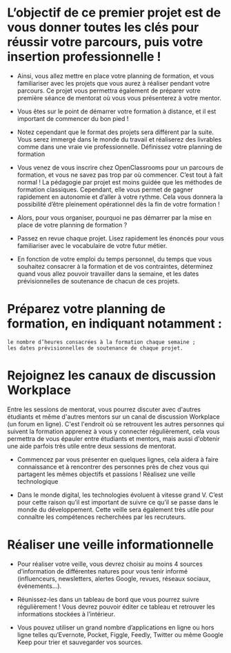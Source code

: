L’objectif de ce premier projet est de vous donner toutes les clés pour réussir votre parcours, puis votre insertion professionnelle ! 
=

* Ainsi, vous allez mettre en place votre planning de formation, et vous familiariser avec les projets que vous aurez à réaliser pendant votre parcours. Ce projet vous permettra également de préparer votre première séance de mentorat où vous vous présenterez à votre mentor. 

* Vous êtes sur le point de démarrer votre formation à distance, et il est important de commencer du bon pied !

* Notez cependant que le format des projets sera différent par la suite. Vous serez immergé dans le monde du travail et réaliserez des livrables comme dans une vraie vie professionnelle.
Définissez votre planning de formation

* Vous venez de vous inscrire chez OpenClassrooms pour un parcours de formation, et vous ne savez pas trop par où commencer. C’est tout à fait normal ! La pédagogie par projet est moins guidée que les méthodes de formation classiques. Cependant, elle vous permet de gagner rapidement en autonomie et d’aller à votre rythme. Cela vous donnera la possibilité d’être pleinement opérationnel dès la fin de votre formation !

* Alors, pour vous organiser, pourquoi ne pas démarrer par la mise en place de votre planning de formation ?

* Passez en revue chaque projet. Lisez rapidement les énoncés pour vous familiariser avec le vocabulaire de votre futur métier. 

* En fonction de votre emploi du temps personnel, du temps que vous souhaitez consacrer à la formation et de vos contraintes, déterminez quand vous allez pouvoir travailler dans la semaine, et les dates prévisionnelles de soutenance de chacun de ces projets. 

Préparez votre planning de formation, en indiquant notamment :
==
    le nombre d’heures consacrées à la formation chaque semaine ;
    les dates prévisionnelles de soutenance de chaque projet.

Rejoignez les canaux de discussion Workplace
==
Entre les sessions de mentorat, vous pourrez discuter avec d'autres étudiants et même d'autres mentors sur un canal de discussion Workplace (un forum en ligne). C'est l'endroit où se retrouvent les autres personnes qui suivent la formation  apprenez à vous y connecter régulièrement, cela vous permettra de vous épauler entre étudiants et mentors, mais aussi d'obtenir une aide parfois très utile entre deux sessions de mentorat.

* Commencez par vous présenter en quelques lignes, cela aidera à faire connaissance et à rencontrer des personnes près de chez vous qui partagent les mêmes objectifs et passions ! 
Réalisez une veille technologique

* Dans le monde digital, les technologies évoluent à vitesse grand V. C’est pour cette raison qu’il est important de suivre ce qu’il se passe dans le monde du développement. Cette veille sera également très utile pour connaître les compétences recherchées par les recruteurs.

Réaliser une veille informationnelle
==

* Pour réaliser votre veille, vous devrez choisir au moins 4 sources d’information de différentes natures pour vous tenir informé (influenceurs, newsletters, alertes Google, revues, réseaux sociaux, événements...).

* Réunissez-les dans un tableau de bord que vous pourrez suivre régulièrement ! Vous devrez pouvoir éditer ce tableau et retrouver les informations stockées à l’intérieur.

* Vous pouvez utiliser un grand nombre d’applications en ligne ou hors ligne telles qu’Evernote, Pocket, Figgle, Feedly, Twitter ou même Google Keep pour trier et sauvegarder vos sources.
